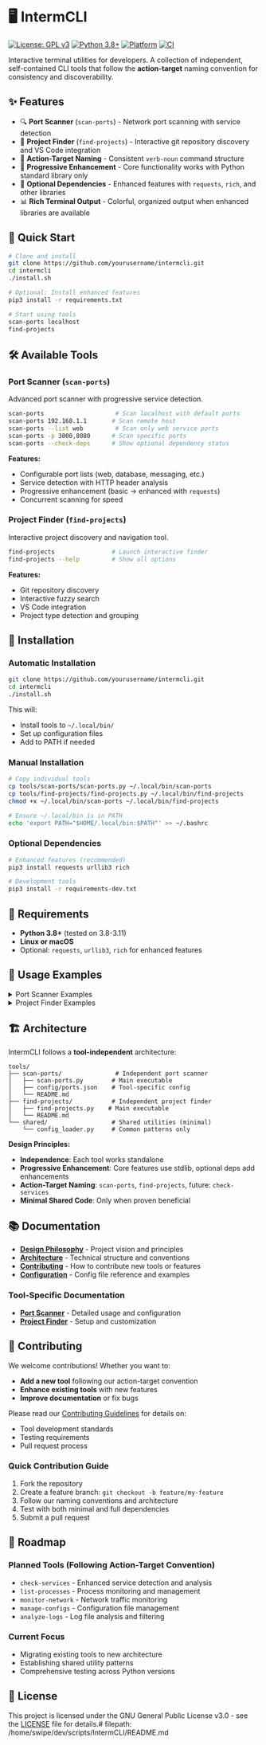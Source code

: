 # 🖥️ IntermCLI

[![License: GPL v3](https://img.shields.io/badge/License-GPLv3-blue.svg)](https://www.gnu.org/licenses/gpl-3.0)
[![Python 3.8+](https://img.shields.io/badge/python-3.8+-blue.svg)](https://www.python.org/downloads/)
[![Platform](https://img.shields.io/badge/platform-linux%20%7C%20macos-lightgrey.svg)](https://github.com/yourusername/intermcli)
[![CI](https://github.com/yourusername/intermcli/workflows/CI/badge.svg)](https://github.com/yourusername/intermcli/actions)

Interactive terminal utilities for developers. A collection of independent, self-contained CLI tools that follow the **action-target** naming convention for consistency and discoverability.

## ✨ Features

- 🔍 **Port Scanner** (`scan-ports`) - Network port scanning with service detection
- 📁 **Project Finder** (`find-projects`) - Interactive git repository discovery and VS Code integration
- 🎯 **Action-Target Naming** - Consistent `verb-noun` command structure
- 🔧 **Progressive Enhancement** - Core functionality works with Python standard library only
- 🚀 **Optional Dependencies** - Enhanced features with `requests`, `rich`, and other libraries
- 📊 **Rich Terminal Output** - Colorful, organized output when enhanced libraries are available

## 🚀 Quick Start

```bash
# Clone and install
git clone https://github.com/yourusername/intermcli.git
cd intermcli
./install.sh

# Optional: Install enhanced features
pip3 install -r requirements.txt

# Start using tools
scan-ports localhost
find-projects
```

## 🛠️ Available Tools

### Port Scanner (`scan-ports`)
Advanced port scanner with progressive service detection.

```bash
scan-ports                    # Scan localhost with default ports
scan-ports 192.168.1.1       # Scan remote host
scan-ports --list web         # Scan only web service ports
scan-ports -p 3000,8080      # Scan specific ports
scan-ports --check-deps      # Show optional dependency status
```

**Features:**
- Configurable port lists (web, database, messaging, etc.)
- Service detection with HTTP header analysis
- Progressive enhancement (basic → enhanced with `requests`)
- Concurrent scanning for speed

### Project Finder (`find-projects`)
Interactive project discovery and navigation tool.

```bash
find-projects                # Launch interactive finder
find-projects --help         # Show all options
```

**Features:**
- Git repository discovery
- Interactive fuzzy search
- VS Code integration
- Project type detection and grouping

## 🔧 Installation

### Automatic Installation
```bash
git clone https://github.com/yourusername/intermcli.git
cd intermcli
./install.sh
```

This will:
- Install tools to `~/.local/bin/`
- Set up configuration files
- Add to PATH if needed

### Manual Installation
```bash
# Copy individual tools
cp tools/scan-ports/scan-ports.py ~/.local/bin/scan-ports
cp tools/find-projects/find-projects.py ~/.local/bin/find-projects
chmod +x ~/.local/bin/scan-ports ~/.local/bin/find-projects

# Ensure ~/.local/bin is in PATH
echo 'export PATH="$HOME/.local/bin:$PATH"' >> ~/.bashrc
```

### Optional Dependencies
```bash
# Enhanced features (recommended)
pip3 install requests urllib3 rich

# Development tools
pip3 install -r requirements-dev.txt
```

## 🎯 Requirements

- **Python 3.8+** (tested on 3.8-3.11)
- **Linux or macOS**
- Optional: `requests`, `urllib3`, `rich` for enhanced features

## 📖 Usage Examples

<details>
<summary>Port Scanner Examples</summary>

```bash
# Basic scanning
scan-ports localhost
scan-ports 192.168.1.100

# Service-specific scanning
scan-ports --list web          # HTTP, HTTPS ports
scan-ports --list database     # MySQL, PostgreSQL, etc.
scan-ports --list messaging    # SMTP, IMAP, etc.

# Custom scanning
scan-ports -p 8000-8100        # Port range
scan-ports -p 3000,8080,9000   # Specific ports
scan-ports --timeout 5         # Custom timeout

# Enhanced mode (requires requests)
scan-ports --enhanced          # Detailed HTTP service detection
scan-ports --check-deps        # Show which enhancements are available
```
</details>

<details>
<summary>Project Finder Examples</summary>

```bash
# Interactive mode
find-projects                  # Launch TUI with fuzzy search

# Configuration
find-projects --config         # Edit search paths
```
</details>

## 🏗️ Architecture

IntermCLI follows a **tool-independent** architecture:

```
tools/
├── scan-ports/               # Independent port scanner
│   ├── scan-ports.py        # Main executable
│   ├── config/ports.json    # Tool-specific config
│   └── README.md
├── find-projects/           # Independent project finder
│   ├── find-projects.py    # Main executable
│   └── README.md
└── shared/                  # Shared utilities (minimal)
    └── config_loader.py     # Common patterns only
```

**Design Principles:**
- **Independence**: Each tool works standalone
- **Progressive Enhancement**: Core features use stdlib, optional deps add enhancements
- **Action-Target Naming**: `scan-ports`, `find-projects`, future: `check-services`
- **Minimal Shared Code**: Only when proven beneficial

## 📚 Documentation

- **[Design Philosophy](docs/DESIGN.md)** - Project vision and principles
- **[Architecture](docs/ARCHITECTURE.md)** - Technical structure and conventions
- **[Contributing](docs/CONTRIBUTING.md)** - How to contribute new tools or features
- **[Configuration](docs/CONFIGURATION.md)** - Config file reference and examples

### Tool-Specific Documentation
- **[Port Scanner](docs/tools/scan-ports.md)** - Detailed usage and configuration
- **[Project Finder](docs/tools/find-projects.md)** - Setup and customization

## 🤝 Contributing

We welcome contributions! Whether you want to:
- **Add a new tool** following our action-target convention
- **Enhance existing tools** with new features
- **Improve documentation** or fix bugs

Please read our [Contributing Guidelines](docs/CONTRIBUTING.md) for details on:
- Tool development standards
- Testing requirements
- Pull request process

### Quick Contribution Guide
1. Fork the repository
2. Create a feature branch: `git checkout -b feature/my-feature`
3. Follow our naming conventions and architecture
4. Test with both minimal and full dependencies
5. Submit a pull request

## 🔄 Roadmap

### Planned Tools (Following Action-Target Convention)
- `check-services` - Enhanced service detection and analysis
- `list-processes` - Process monitoring and management
- `monitor-network` - Network traffic monitoring  
- `manage-configs` - Configuration file management
- `analyze-logs` - Log file analysis and filtering

### Current Focus
- Migrating existing tools to new architecture
- Establishing shared utility patterns
- Comprehensive testing across Python versions

## 📄 License

This project is licensed under the GNU General Public License v3.0 - see the [LICENSE](LICENSE) file for details.# filepath: /home/swipe/dev/scripts/IntermCLI/README.md